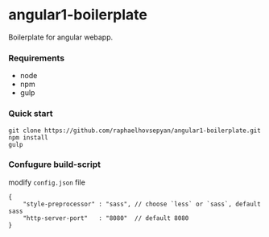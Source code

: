 # angular1-boilerplate
Boilerplate for angular webapp.

### Requirements
- node
- npm
- gulp

### Quick start
```
git clone https://github.com/raphaelhovsepyan/angular1-boilerplate.git
npm install
gulp
```

### Confugure build-script
modify `config.json` file

```
{
	"style-preprocessor" : "sass", // choose `less` or `sass`, default sass
	"http-server-port"   : "8080"  // default 8080
}
```